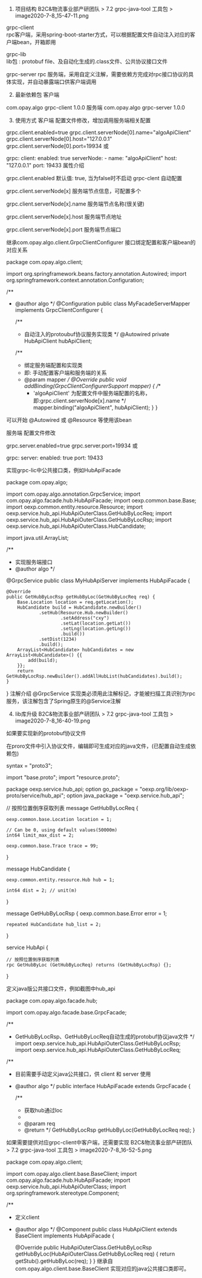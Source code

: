 1.  项目结构
B2C&物流事业部产研团队 > 7.2 grpc-java-tool 工具包 > image2020-7-8_15-47-11.png

grpc-client   
rpc客户端，采用spring-boot-starter方式，可以根据配置文件自动注入对应的客户端bean，开箱即用

grpc-lib   
lib包 :  protobuf file、及自动化生成的.class文件、公共协议接口文件

grpc-server
rpc 服务端，采用自定义注解，需要依赖方完成对rpc接口协议的具体实现，并自动暴露端口供客户端调用



2. 最新依赖包
客户端
<dependency>
    <groupId>com.opay.algo</groupId>
    <artifactId>grpc-client</artifactId>
    <version>1.0.0</version>
</dependency>
服务端
<dependency>
    <groupId>com.opay.algo</groupId>
    <artifactId>grpc-server</artifactId>
    <version>1.0.0</version>
</dependency>


3. 使用方式
客户端
配置文件修改，增加调用服务端相关配置

grpc.client.enabled=true
grpc.client.serverNode[0].name="algoApiClient"
grpc.client.serverNode[0].host="127.0.0.1"
grpc.client.serverNode[0].port=19934
或

grpc:
  client:
    enabled: true
    serverNode:
      - name: "algoApiClient"
        host: "127.0.0.1"
        port: 19433
属性介绍

grpc.client.enabled 默认值: true, 当为false时不启动 grpc-clent 自动配置

grpc.client.serverNode[x] 服务端节点信息，可配置多个

grpc.client.serverNode[x].name 服务端节点名称(很关键)

grpc.client.serverNode[x].host  服务端节点地址

grpc.client.serverNode[x].port  服务端节点端口



继承com.opay.algo.client.GrpcClientConfigurer 接口绑定配置和客户端bean的对应关系

package com.opay.algo.client;

import org.springframework.beans.factory.annotation.Autowired;
import org.springframework.context.annotation.Configuration;


/**
 * @author algo
 */
@Configuration
public class MyFacadeServerMapper implements GrpcClientConfigurer {

    /**
     * 自动注入的protoubuf协议服务实现类
     */
    @Autowired
    private HubApiClient hubApiClient;

    /**
     * 绑定服务端配置和实现类
     *   即: 手动配置客户端和服务端的关系
     * @param mapper
     */
    @Override
    public void addBinding(GrpcClientConfigurerSupport mapper) {
        /**
         * 'algoApiClient' 为配置文件中服务端配置的名称，即:grpc.client.serverNode[x].name
         */
        mapper.binding("algoApiClient", hubApiClient);
    }
}


可以开始 @Autowired 或 @Resource 等使用该bean

服务端
配置文件修改

grpc.server.enabled=true
grpc.server.port=19934
或

grpc:
  server:
  	enabled: true
  	port: 19433


实现grpc-lic中公共接口类，例如HubApiFacade

package com.opay.algo;

import com.opay.algo.annotation.GrpcService;
import com.opay.algo.facade.hub.HubApiFacade;
import oexp.common.base.Base;
import oexp.common.entity.resource.Resource;
import oexp.service.hub_api.HubApiOuterClass.GetHubByLocReq;
import oexp.service.hub_api.HubApiOuterClass.GetHubByLocRsp;
import oexp.service.hub_api.HubApiOuterClass.HubCandidate;

import java.util.ArrayList;

/**
 * 实现服务端接口
 * @author algo
 */

@GrpcService
public class MyHubApiServer implements HubApiFacade {

    @Override
    public GetHubByLocRsp getHubByLoc(GetHubByLocReq req) {
        Base.Location location = req.getLocation();
        HubCandidate build = HubCandidate.newBuilder()
                .setHub(Resource.Hub.newBuilder()
                        .setAddress("cxy")
                        .setLat(location.getLat())
                        .setLng(location.getLng())
                        .build())
                .setDist(1234)
                .build();
        ArrayList<HubCandidate> hubCandidates = new ArrayList<HubCandidate>() {{
            add(build);
        }};
        return GetHubByLocRsp.newBuilder().addAllHubList(hubCandidates).build();
    }
}
注解介绍
@GrpcService 实现类必须用此注解标记，才能被扫描工具识别为rpc服务，该注解包含了Spring原生的@Service注解


4. lib库升级
B2C&物流事业部产研团队 > 7.2 grpc-java-tool 工具包 > image2020-7-8_16-40-19.png

如果要实现新的protobuf协议文件

在proro文件中引入协议文件，编辑即可生成对应的java文件，(已配置自动生成依赖包)

syntax = "proto3";

import "base.proto";
import "resource.proto";

package oexp.service.hub_api;
option go_package = "oexp.org/lib/oexp-proto/service/hub_api";
option java_package = "oexp.service.hub_api";

// 按照位置倒序获取列表
message GetHubByLocReq {

    oexp.common.base.Location location = 1;

    // Can be 0, using default values(50000m)
    int64 limit_max_dist = 2;

    oexp.common.base.Trace trace = 99;
}

message HubCandidate {

    oexp.common.entity.resource.Hub hub = 1;

    int64 dist = 2; // unit(m)
}

message GetHubByLocRsp {
    oexp.common.base.Error error = 1;

    repeated HubCandidate hub_list = 2;
}

service HubApi {

    // 按照位置倒序获取列表
    rpc GetHubByLoc (GetHubByLocReq) returns (GetHubByLocRsp) {};
}


定义java版公共接口文件，例如截图中hub_api

package com.opay.algo.facade.hub;


import com.opay.algo.facade.base.GrpcFacade;


/**
 * GetHubByLocRsp、GetHubByLocReq自动生成的protobuf协议java文件
 */
import oexp.service.hub_api.HubApiOuterClass.GetHubByLocRsp;
import oexp.service.hub_api.HubApiOuterClass.GetHubByLocReq;

/**
 * 目前需要手动定义java公共接口，供 client 和 server 使用 
 * @author algo
 */
public interface HubApiFacade extends GrpcFacade {

    /**
     * 获取hub通过loc
     *
     * @param req
     * @return
     */
    GetHubByLocRsp getHubByLoc(GetHubByLocReq req);
}

      

如果需要提供对应grpc-client中客户端，还需要实现
B2C&物流事业部产研团队 > 7.2 grpc-java-tool 工具包 > image2020-7-8_16-52-5.png

package com.opay.algo.client;

import com.opay.algo.client.base.BaseClient;
import com.opay.algo.facade.hub.HubApiFacade;
import oexp.service.hub_api.HubApiOuterClass;
import org.springframework.stereotype.Component;


/**
 * 定义client
 * @author algo
 */
@Component
public class HubApiClient extends BaseClient implements HubApiFacade {

    @Override
    public HubApiOuterClass.GetHubByLocRsp getHubByLoc(HubApiOuterClass.GetHubByLocReq req) {
        return getStub().getHubByLoc(req);
    }
}
继承自com.opay.algo.client.base.BaseClient 实现对应的java公共接口类即可。

